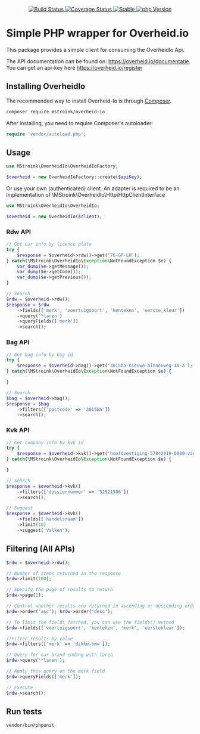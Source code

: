 <p align="center">
    <a href="https://travis-ci.com/mstroink/overheid-io" target="_blank">
        <img alt="Build Status" src="https://travis-ci.com/mstroink/overheid-io.svg?branch=master">
    </a>
    <a href="https://codecov.io/gh/mstroink/overheid-io" target="_blank">
        <img alt="Coverage Status" src="https://codecov.io/gh/mstroink/overheid-io/branch/master/graph/badge.svg">
    </a>
    <a href="https://packagist.org/packages/mstroink/overheid-io" target="_blank">
        <img alt="Stable" src="https://poser.pugx.org/mstroink/overheid-io/v/stable.svg">
    </a>
    <a href="https://php.net" target="_blank">
        <img alt="php Version" src="https://img.shields.io/badge/php-%3E=%207.2-8892BF.svg">
    </a>
</p>

# Simple PHP wrapper for Overheid.io
This package provides a simple client for consuming the OverheidIo Api.

The API documentation can be found on: https://overheid.io/documentatie. You can get an api-key here https://overheid.io/register

## Installing OverheidIo

The recommended way to install Overheid-Io is through [Composer](http://getcomposer.org).

```bash
composer require mstroink/overheid-io
```

After installing, you need to require Composer's autoloader:

```php
require 'vendor/autoload.php';
```

## Usage
```php
use MStroink\OverheidIo\OverheidIoFactory;

$overheid = new OverheidIoFactory::create($apiKey);
```

Or use your own (authenticated) client. An adapter is required to be an implementation of \MStroink\OverheidIo\Http\HttpClientInterface

```php
use MStroink\OverheidIo\OverheidIo;

$overheid = new OverheidIo($client);
```

### Rdw API
```php
// Get car info by licence plate
try {
    $response = $overheid->rdw()->get('76-GP-LH');    
} catch(\MStroink\OverheidIo\Exception\NotFoundException $e) {
    var_dump($e->getMessage());
    var_dump($e->getCode());
    var_dump($e->getPrevious());
}

// Search
$rdw = $overheid->rdw();
$response = $rdw
    ->fields(['merk', 'voertuigsoort', 'kenteken', 'eerste_kleur'])
    ->query('*laren')
    ->queryFields(['merk'])
    ->search();
```

### Bag API
```php
// Get bag info by bag id
try {
    $response = $overheid->bag()->get('3015ba-nieuwe-binnenweg-10-a');   
} catch(\MStroink\OverheidIo\Exception\NotFoundException $e) {

}

// Search
$bag = $overheid->bag();
$response = $bag
    ->filters(['postcode' => '3015BA'])
    ->search();
```

### Kvk API
```php
// Get company info by kvk id
try {
    $response = $overheid->kvk()->get('hoofdvestiging-57842019-0000-van-der-lei-techniek-bv');
} catch(\MStroink\OverheidIo\Exception\NotFoundException $e) {

}

// Search
$response = $overheid->kvk()
    ->filters(['dossiernummer' => '52921506'])
    ->search();

// Suggest
$response = $overheid->kvk()
    ->fields(['handelsnaam'])
    ->limit(10)
    ->suggest('Valken');

```

## Filtering (All APIs)
```php
$rdw = $overheid->rdw();

// Number of items returned in the response
$rdw->limit(100);

// Specify the page of results to return
$rdw->page(1);

// Control whether results are returned in ascending or descending order
$rdw->order('asc'); $rdw->order('desc');

// To limit the fields fetched, you can use the fields() method
$rdw->fields(['voertuigsoort', 'kenteken', 'merk', 'eerstekleur']);

//Filter results by value
$rdw->filters(['merk' => 'dikke-bmw']);

// Query for car brand ending with laren
$rdw->query('*laren');

// Apply this query on the merk field
$rdw->queryFields(['merk']);

// Execute
$rdw->search();
```

## Run tests
```
vendor/bin/phpunit
```

